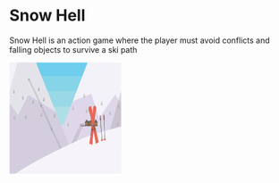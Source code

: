 <h1> Snow Hell</h1>
<p> Snow Hell is an action game where the player must avoid conflicts and falling objects to survive a ski path</p>
<img src = "https://raw.githubusercontent.com/saramargolin/Snow-Hell/master/1_Snow%20Hell/Title%20Screen.png" width = "200" height = "200" >
